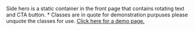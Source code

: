 Side hero is a static container in the front page that contains rotating text and CTA button. * Classes are in quote for demonstration purpuses please unquote the classes for use. [Click here for a demo page.](/side-hero-demo)
